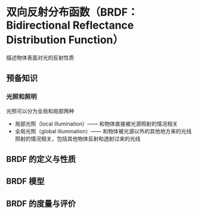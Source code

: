 # 双向反射分布函数（BRDF： Bidirectional Reflectance Distribution Function）

描述物体表面对光的反射性质

## 预备知识

### 光照和照明

光照可以分为全局和局部两种

- 局部光照（local illumination）—— 和物体直接被光源照射的情况相关
- 全局光照（global illumination）—— 和物体被光源以外的其他地方来的光线照射的情况相关，包括其他物体反射和透射过来的光线

## BRDF 的定义与性质

## BRDF 模型

## BRDF 的度量与评价
